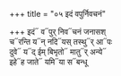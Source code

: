 +++
title = "०५ इदं वपुर्निवचनं"

+++
इदं᳓ व᳓पुर् निव᳓चनं जनासश्  
च᳓रन्ति य᳓न् नदि᳓यस् तस्थु᳓र् आ᳓पः  
दुवे᳓ य᳓द् ईम् बिभृतो᳓ मातु᳓र् अन्ये᳓  
इहे᳓ह जाते᳓ यमि᳓या स᳓बन्धू